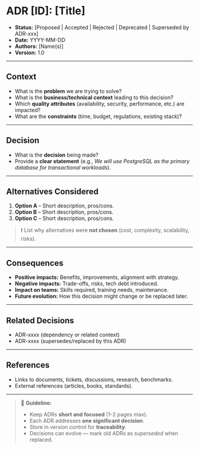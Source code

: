 # ADR [ID]: [Title]

- **Status:** [Proposed | Accepted | Rejected | Deprecated | Superseded by ADR-xxx]
- **Date:** YYYY-MM-DD
- **Authors:** [Name(s)]
- **Version:** 1.0

---

## Context

- What is the **problem** we are trying to solve?
- What is the **business/technical context** leading to this decision?
- Which **quality attributes** (availability, security, performance, etc.) are impacted?
- What are the **constraints** (time, budget, regulations, existing stack)?

---

## Decision

- What is the **decision** being made?
- Provide a **clear statement** (e.g., *We will use PostgreSQL as the primary database for transactional workloads*).

---

## Alternatives Considered

1. **Option A** – Short description, pros/cons.
2. **Option B** – Short description, pros/cons.
3. **Option C** – Short description, pros/cons.

> ❗ List why alternatives were **not chosen** (cost, complexity, scalability, risks).

---

## Consequences

- **Positive impacts:** Benefits, improvements, alignment with strategy.
- **Negative impacts:** Trade-offs, risks, tech debt introduced.
- **Impact on teams:** Skills required, training needs, maintenance.
- **Future evolution:** How this decision might change or be replaced later.

---

## Related Decisions

- ADR-xxxx (dependency or related context)
- ADR-xxxx (supersedes/replaced by this ADR)

---

## References

- Links to documents, tickets, discussions, research, benchmarks.
- External references (articles, books, standards).

---

> 📝 **Guideline:**
> - Keep ADRs **short and focused** (1–2 pages max).
> - Each ADR addresses **one significant decision**.
> - Store in version control for **traceability**.
> - Decisions can evolve — mark old ADRs as *superseded* when replaced.
